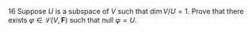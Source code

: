 16 Suppose $U$ is a subspace of $V$ such that $\operatorname{dim} V / U=1$. Prove that there exists $\varphi \in \mathcal{L}(V, \mathbf{F})$ such that null $\varphi=U$.
